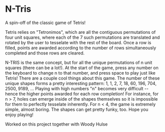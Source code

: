 # N-Tris
A spin-off of the classic game of Tetris!

Tetris relies on "Tetronimos", which are all the contiguous permutations of four unit squares, where each of the 7 such permutations are translated and rotated by the user to tesselate with the rest of the board. Once a row is filled, points are awarded according to the number of rows simultaneously completed and those rows are cleared. 

N-TRIS is the same concept, but for all the unique permutations of n unit squares (there can be a lot!). At the start of the game, press any number on the keyboard to change n to that number, and press space to play just like Tetris! There are a couple cool things about this game. The number of these unique shapes forms a pretty interesting pattern: 1, 1, 2, 7, 18, 60, 196, 704, 2500, 9189, ...  Playing with high numbers "n" becomes very difficult -- hence the higher points awarded for each row completion! For instance, for n > 7, holes can emerge inside of the shapes themselves so it is impossible for them to perfectly tesselate inherently. For n < 4, the game is extremely simple, almost boring. The shapes can get pretty funky, too. Hope you enjoy playing!

Worked on this project together with Woody Hulse

